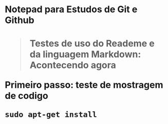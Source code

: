 <h1> Notepad para Estudos de Git e Github <h1>

> Testes de uso do Reademe e da linguagem Markdown: Acontecendo agora

Primeiro passo: teste de mostragem de codigo

```
sudo apt-get install
```
